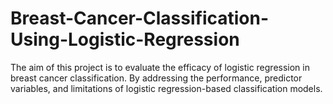 # Breast-Cancer-Classification-Using-Logistic-Regression
 The aim of this project is to evaluate the efficacy of logistic regression in breast cancer classification. By addressing the performance, predictor variables, and limitations of logistic regression-based classification models.

